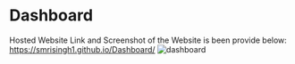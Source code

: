 # Dashboard
Hosted Website Link and Screenshot of the Website is been provide below: https://smrisingh1.github.io/Dashboard/
![dashboard](https://user-images.githubusercontent.com/108999941/213512432-207dca66-2f93-4097-a9e6-b6a7aa479e2b.png)
